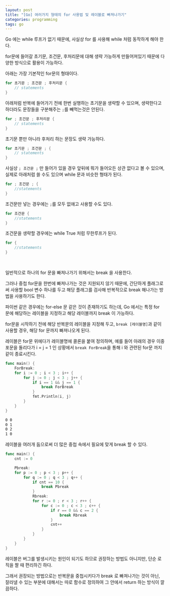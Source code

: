 ```yaml
---
layout: post
title: "[Go] 여러가지 형태의 for 사용법 및 레이블로 빠져나가기"
categories: programming
tags: go
---
```


Go 에는 while 루프가 없기 때문에, 사실상 for 를 사용해 while 처럼 동작하게 해야 한다.

for문에 들어갈 초기문, 조건문, 후처리문에 대해 생략 가능하게 만들어져있기 때문에 다양한 방식으로 활용이 가능하다.

아래는 가장 기본적인 for문의 형태이다.

```go
for 초기문 ; 조건문 ; 후처리문 {
    // statements
}
```

아래처럼 반복에 들어가기 전에 한번 실행하는 초기문을 생략할 수 있으며, 생략한다고 하더라도 문장들을 구분해주는 ```;```를 빼먹는것은 안된다.

```go
for ; 조건문 ; 후처리문 {
    // statements
}
```

초기문 뿐만 아니라 후처리 하는 문장도 생략 가능하다.

```go
for 초기문 ; 조건문 ; {
    // statements
}
```

사실상 ```; 조건문 ;```  만 들어가 있을 경우 앞뒤에 뭐가 들어오든 상관 없다고 볼 수 있으며, 실제로 아래처럼 쓸 수도 있으며 while 문과 비슷한 형태가 된다.

```go
for ; 조건문 ; {
    //statements
}
```

조건문만 넣는 경우에는 ```;```를 모두 없애고 사용할 수도 있다.

```go
for 조건문 {
    //statements
}
```

조건문을 생략할 경우에는 while True 처럼 무한루프가 된다.

```go
for {
    //statements
}
```

<br>

일반적으로 하나의 for 문을 빠져나가기 위해서는 break 을 사용한다.

그러나 중첩 for문을 한번에 빠져나가는 것은 지원되지 않기 때문에, 간단하게 플래그로써 사용할 bool 변수 하나를 두고 해당 플래그를 검사해 반복적으로 break 해나가는 방법을 사용하기도 한다.

파이썬 같은 경우에는 for-else 문 같은 것이 존재하기도 하는데, Go 에서는 특정 for 문에 해당하는 레이블을 지정하고 해당 레이블까지 break 이 가능하다.

for문을 시작하기 전에 해당 반복문의 레이블을 지정해 두고, ```break [레이블명]```과 같이 사용할 경우, 해당 for 문까지 빠져나오게 된다.

레이블은 for문 위에다가 레이블명에 콜론을 붙여 정의하며, 예를 들어 아래의 경우 이중포문을 돌리다가 i = j = 1 인 상황에서 ```break ForBreak```을 통해 i 와 관련된 for문 까지 같이 종료시킨다.

```go
func main() {
	ForBreak:
	for i := 0 ; i < 3 ; i++ {
		for j := 0 ; j < 3 ; j++ {
			if i == 1 && j == 1 {
				break ForBreak
			}
			fmt.Println(i, j)
		}
	}
}
```
```bash
0 0
0 1
0 2
1 0
```

레이블을 여러개 둠으로써 더 많은 중첩 속에서 필요에 맞게 break 할 수 있다.

```go
func main() {
	cnt := 0

	Pbreak:
	for p := 0 ; p < 3 ; p++ {
		for q := 0 ; q < 3 ; q++ {
			if cnt == 10 {
				break Pbreak
			}
			Rbreak:
			for r := 0 ; r < 3 ; r++ {
				for c := 0 ; c < 3 ; c++ {
					if r == 0 && c == 2 {
						break Rbreak
					}
					cnt++
				}
			}
		}
	}
}
```

레이블은 버그를 발생시키는 원인이 되기도 하므로 권장하는 방법도 아니지만, 단순 로직을 짤 때 편리하긴 하다.

그래서 권장되는 방법으로는 반복문을 중첩시키다가 break 로 빠져나가는 것이 아닌, 잘라낼 수 있는 부분에 대해서는 따로 함수로 정의하여 그 안에서 return 하는 방식이 깔끔하다.
